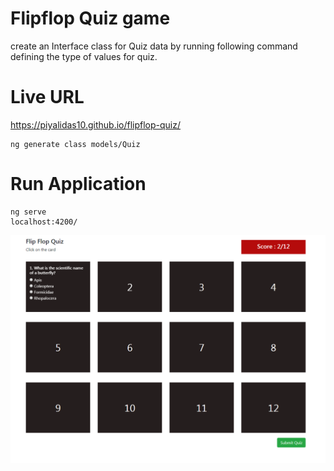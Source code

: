 # Flipflop Quiz game

create an Interface class for Quiz data by running following command defining the type of values for quiz.

# Live URL
https://piyalidas10.github.io/flipflop-quiz/

```
ng generate class models/Quiz
```

# Run Application
```
ng serve
localhost:4200/
```

![Flipflop Quiz](screenshot.png)